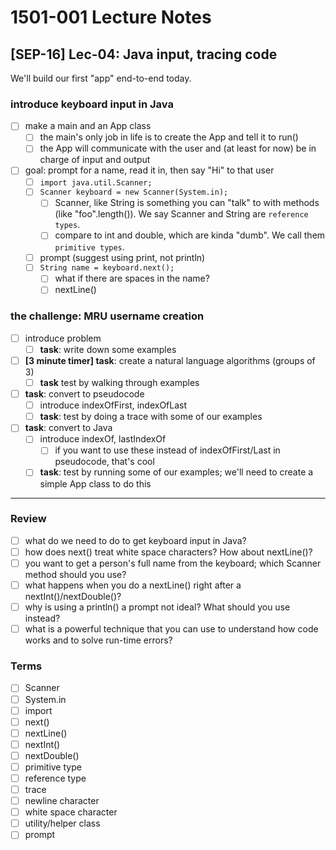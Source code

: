 # 1501-001 Lecture Notes

## [SEP-16] Lec-04: Java input, tracing code

We'll build our first "app" end-to-end today.

### introduce keyboard input in Java

- [ ] make a main and an App class
  - [ ] the main's only job in life is to create the App and tell it to run()
  - [ ] the App will communicate with the user and (at least for now) be in charge of input and output
- [ ] goal: prompt for a name, read it in, then say "Hi" to that user
  - [ ] `import java.util.Scanner;`
  - [ ] `Scanner keyboard = new Scanner(System.in);`
    - [ ] Scanner, like String is something you can "talk" to with methods (like "foo".length()). We say Scanner and String are `reference types`.
    - [ ] compare to int and double, which are kinda "dumb". We call them `primitive types`.
  - [ ] prompt (suggest using print, not println)
  - [ ] `String name = keyboard.next();`
    - [ ] what if there are spaces in the name?
    - [ ] nextLine()

### the challenge: MRU username creation

- [ ] introduce problem
  - [ ] **task**: write down some examples
- [ ] **[3 minute timer] task**: create a natural language algorithms (groups of 3)
  - [ ] **task** test by walking through examples
- [ ] **task**: convert to pseudocode
  - [ ] introduce indexOfFirst, indexOfLast
  - [ ] **task**: test by doing a trace with some of our examples
- [ ] **task**: convert to Java
  - [ ] introduce indexOf, lastIndexOf
    - [ ] if you want to use these instead of indexOfFirst/Last in pseudocode, that's cool
  - [ ] **task**: test by running some of our examples; we'll need to create a simple App class to do this

---

### Review

- [ ] what do we need to do to get keyboard input in Java?
- [ ] how does next() treat white space characters? How about nextLine()?
- [ ] you want to get a person's full name from the keyboard; which Scanner method should you use?
- [ ] what happens when you do a nextLine() right after a nextInt()/nextDouble()?
- [ ] why is using a println() a prompt not ideal? What should you use instead?
- [ ] what is a powerful technique that you can use to understand how code works and to solve run-time errors?

### Terms

- [ ] Scanner
- [ ] System.in
- [ ] import
- [ ] next()
- [ ] nextLine()
- [ ] nextInt()
- [ ] nextDouble()
- [ ] primitive type
- [ ] reference type
- [ ] trace
- [ ] newline character
- [ ] white space character
- [ ] utility/helper class
- [ ] prompt
